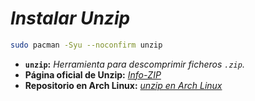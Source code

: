 <!-- Autor: Daniel Benjamin Perez Morales -->
<!-- GitHub: https://github.com/DanielBenjaminPerezMoralesDev13 -->
<!-- Gitlab: https://gitlab.com/DanielBenjaminPerezMoralesDev13 -->
<!-- Correo electrónico: danielperezdev@proton.me -->

# ***Instalar Unzip***

```bash
sudo pacman -Syu --noconfirm unzip
```

- **`unzip`:** *Herramienta para descomprimir ficheros `.zip`.*
- **Página oficial de Unzip:** *[Info-ZIP](http://infozip.sourceforge.net/UnZip.html "http://infozip.sourceforge.net/UnZip.html")*
- **Repositorio en Arch Linux:** *[unzip en Arch Linux](https://archlinux.org/packages/extra/x86_64/unzip/ "https://archlinux.org/packages/extra/x86_64/unzip/")*
